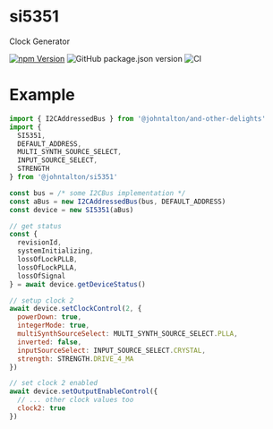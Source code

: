 # si5351

Clock Generator

[![npm Version](http://img.shields.io/npm/v/@johntalton/si5351.svg)](https://www.npmjs.com/package/@johntalton/si5351)
![GitHub package.json version](https://img.shields.io/github/package-json/v/johntalton/si5351)
![CI](https://github.com/johntalton/si5351/workflows/CI/badge.svg)

# Example

```javascript
import { I2CAddressedBus } from '@johntalton/and-other-delights'
import {
  SI5351,
  DEFAULT_ADDRESS,
  MULTI_SYNTH_SOURCE_SELECT,
  INPUT_SOURCE_SELECT,
  STRENGTH
} from '@johntalton/si5351'

const bus = /* some I2CBus implementation */
const aBus = new I2CAddressedBus(bus, DEFAULT_ADDRESS)
const device = new SI5351(aBus)

// get status
const {
  revisionId,
  systemInitializing,
  lossOfLockPLLB,
  lossOfLockPLLA,
  lossOfSignal
} = await device.getDeviceStatus()

// setup clock 2
await device.setClockControl(2, {
  powerDown: true,
  integerMode: true,
  multiSynthSourceSelect: MULTI_SYNTH_SOURCE_SELECT.PLLA,
  inverted: false,
  inputSourceSelect: INPUT_SOURCE_SELECT.CRYSTAL,
  strength: STRENGTH.DRIVE_4_MA
})

// set clock 2 enabled
await device.setOutputEnableControl({
  // ... other clock values too
  clock2: true
})

```